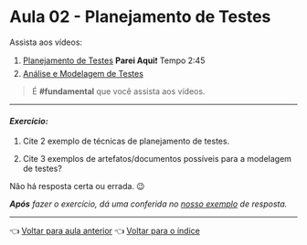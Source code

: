 # Aula 02 - Planejamento de Testes

Assista aos vídeos:

  1. [Planejamento de Testes](https://youtu.be/XY-oElwC9VY)  **Parei Aqui**❗ Tempo 2:45
  2. [Análise e Modelagem de Testes](https://youtu.be/BiU-m3ie-5A)

> É **#fundamental** que você assista aos vídeos.

---

#### _Exercício:_

1. Cite 2 exemplo de técnicas de planejamento de testes. 

2. Cite 3 exemplos de artefatos/documentos possíveis para a modelagem de testes?

Não há resposta certa ou errada. 😉

_**Após** fazer o exercício, dá uma conferida no [nosso exemplo](resolucao.md) de resposta._ 


---

👈 [Voltar para aula anterior](../aula01/aula.md)
👈 [Voltar para o índice](../README.md)
